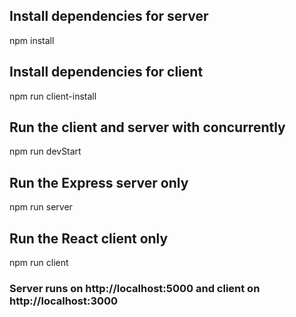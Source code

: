 ## Install dependencies for server
npm install
## Install dependencies for client
npm run client-install
## Run the client and server with concurrently
npm run devStart
## Run the Express server only
npm run server
## Run the React client only
npm run client
### Server runs on http://localhost:5000 and client on http://localhost:3000